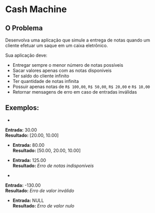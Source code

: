 Cash Machine
============

O Problema
----------
Desenvolva uma aplicação que simule a entrega de notas quando um cliente efetuar um saque em um caixa eletrônico. 

Sua aplicação deve:
* Entregar sempre o menor número de notas possíveis
* Sacar valores apenas com as notas disponíveis
* Ter saldo do cliente infinito
* Ter quantidade de notas infinita
* Possuir apenas notas de ```R$ 100,00```, ```R$ 50,00```, ```R$ 20,00``` e ```R$ 10,00```
* Retornar mensagens de erro em caso de entradas inválidas

Exemplos:
---------
* 
 **Entrada:** 30.00  
 **Resultado:** [20.00, 10.00]

* 
  **Entrada:** 80.00  
  **Resultado:** [50.00, 20.00, 10.00]

* 
  **Entrada:** 125.00  
  **Resultado:** *Erro de notas indisponíveis*

* 
 **Entrada:** -130.00   
 **Resultado:** *Erro de valor inválido*

* 
  **Entrada:** NULL  
  **Resultado:** *Erro de valor nulo*
